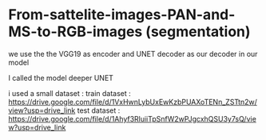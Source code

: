 # From-sattelite-images-PAN-and-MS-to-RGB-images (segmentation)
we use the the VGG19 as encoder and UNET decoder as our decoder in our model



I called the model deeper UNET 

i used a small dataset :
train dataset  : https://drive.google.com/file/d/1VxHwnLybUxEwKzbPUAXoTENn_ZSTtn2w/view?usp=drive_link
test dataset : https://drive.google.com/file/d/1Ahyf3RluiiTpSnfW2wPJgcxhQSU3y7sQ/view?usp=drive_link

